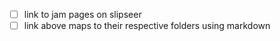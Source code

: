 - [ ] link to jam pages on slipseer
- [ ] link above maps to their respective folders using markdown

